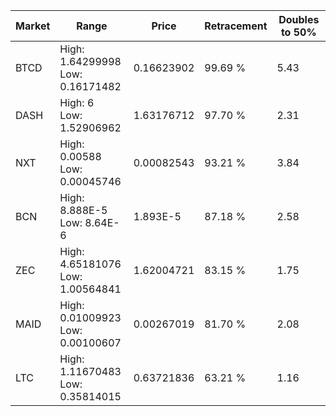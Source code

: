 | Market | Range | Price| Retracement | Doubles to 50% |
| --- | --- | --- | --- | --- |
| BTCD | High: 1.64299998<br />Low: 0.16171482 | 0.16623902 | 99.69 % | 5.43 |
| DASH | High: 6<br />Low: 1.52906962 | 1.63176712 | 97.70 % | 2.31 |
| NXT | High: 0.00588<br />Low: 0.00045746 | 0.00082543 | 93.21 % | 3.84 |
| BCN | High: 8.888E-5<br />Low: 8.64E-6 | 1.893E-5 | 87.18 % | 2.58 |
| ZEC | High: 4.65181076<br />Low: 1.00564841 | 1.62004721 | 83.15 % | 1.75 |
| MAID | High: 0.01009923<br />Low: 0.00100607 | 0.00267019 | 81.70 % | 2.08 |
| LTC | High: 1.11670483<br />Low: 0.35814015 | 0.63721836 | 63.21 % | 1.16 |

